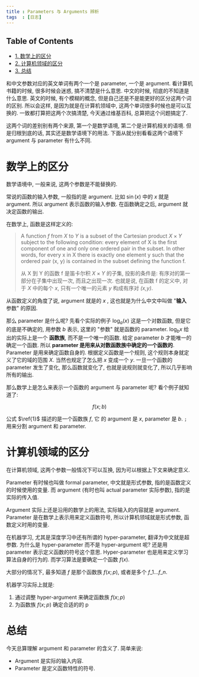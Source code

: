 ```yaml
---
title : Parameters 与 Arguments 辨析
tags  : [日志]
---
```

<div id="table-of-contents">
<h2>Table of Contents</h2>
<div id="text-table-of-contents">
<ul>
<li><a href="#org6dcb6a5">1. 数学上的区分</a></li>
<li><a href="#orga5c5021">2. 计算机领域的区分</a></li>
<li><a href="#org59b6966">3. 总结</a></li>
</ul>
</div>
</div>
和中文参数对应的英文单词有两个一个是 parameter, 一个是 argument.
看计算机书籍的时候, 很多时候会迷惑, 搞不清楚是什么意思.
中文的时候, 彻底的不知道是什么意思. 英文的时候, 有个模糊的概念,
但是自己还是不是能更好的区分这两个词的区别.
所以会这样, 是因为就是在计算机领域中, 这两个单词很多时候也是可以互换的.
一致都打算把这两个次搞清楚, 今天通过维基百科, 总算把这个问题搞定了.

这两个词的差别别有两个来源, 第一个是数学语境, 第二个是计算机相关的语境.
但是归根到底的话, 其实还是数学语境下的用法.
下面从就分别看看这两个语境下 argument 与 parameter 有什么不同.


<a id="org6dcb6a5"></a>

# 数学上的区分

数学语境中, 一般来说, 这两个参数是不能替换的.

常说的函数的输入参数, 一般指的是 argument. 比如 $\sin(x)$ 中的 $x$ 就是 argument.
所以 argument 表示函数的输入参数. 在函数确定之后, argument 就决定函数的输出.

在数学上, 函数是这样定义的:

> A function *f* from *X* to *Y* is a subset of the Cartesian product $X \times Y$
> subject to the following condition: every element of X is the first component of
> one and only one ordered pair in the subset. In other words, for every x in X
> there is exactly one element y such that the ordered pair (x, y) is contained
> in the subset defining the function f. 
> 
> 从 X 到 Y 的函数 f 是笛卡尔积 $X \times Y$ 的子集, 投影的条件是:
> 有序对的第一部分在子集中出现一次, 而且之出现一次.
> 也就是说, 在函数 f 的定义中, 对于 *X* 中的每个 *x*, 只有一个唯一的元素 *y*
> 构成有序对 *(x,y)*.

从函数定义的角度了说, argument 就是的 $x$ ,
这也就是为什么中文中叫做 "**输入** 参数" 的原因. 

那么 parameter 是什么呢? 先看个实际的例子
$\log_{a}(x)$ 这是一个对数函数, 但是它的底是不确定的,
用参数 $b$ 表示, 这里的 "参数" 就是函数的 parameter.
$\log_{b}{x}$ 给出的实际上是一个 **函数族**, 而不是一个唯一的函数.
给定 parameter $b$ 才能唯一的确定一个函数.
所以 **parameter 是用来从对数函数族中确定的一个函数的**.
Parameter 是用来确定函数自身的. 根据定义函数是一个规则,
这个规则本身就定义了它的域的范围 *X*.
当然也规定了怎么把 *x* 变成一个 *y*.
一旦一个函数的 parameter 发生了变化, 那么函数就变化了,
也就是说规则就变化了, 所以几乎影响所有的输出.

那么数学上是怎么来表示一个函数的 argument 与 parameter 呢?
看个例子就知道了:

$$
f(x;b) \label{1}
$$ 

公式 $\ref{1}$ 描述的是一个函数族 *f*, 它 的 argument 是 *x*,
parameter 是 *b*. `;` 用来分割 argument 和 parameter.


<a id="orga5c5021"></a>

# 计算机领域的区分

在计算机领域, 这两个参数一般情况下可以互换,
因为可以根据上下文来确定意义.

Parameter 有时候也叫做 formal parameter, 中文就是形式参数,
指的是函数定义的时候使用的变量.
而 argument (有时也叫 actual parameter 实际参数),
指的是实际的传入值.

Argument 实际上还是沿用的数学上的用法,
实际输入的内容就是 argument.
Parameter 是在数学上表示用来定义函数符号,
所以计算机领域就是形式参数, 函数定义时用的变量.

在机器学习, 尤其是深度学习中还有所谓的 hyper-parameter,
翻译为中文就是超参数. 为什么是 hyper-parameter
而不是 hyper-argument 呢?
还是用 parameter 表示定义函数的符号这个意思.
Hyper-parameter 也是用来定义学习算法自身的行为的.
而学习算法是要确定一个函数 $f(x)$.

大部分的情况下, 最多知道 *f* 是那个函数族 $f(x;p)$, 或者是多个 $f\_1 \ldots f\_n.$

机器学习实际上就是:

1.  通过调整 hyper-argument 来确定函数族 $f(x;p)$
2.  为函数族 $f(x;p)$ 确定合适的的 p


<a id="org59b6966"></a>

# 总结

今天总算理解 argument 和 parameter 的含义了.
简单来说:

-   Argument 是实际的输入内容.
-   Parameter 是定义函数特性的符号.

